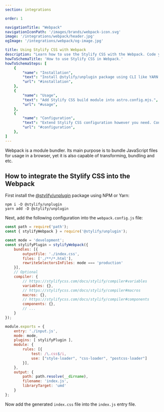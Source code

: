 ```yaml
---
section: integrations

order: 1

navigationTitle: "Webpack"
navigationIconPath: '/images/brands/webpack-icon.svg'
image: '/integrations/webpack/header.jpg'
ogImage: '/integrations/webpack/og-image.jpg'

title: Using Stylify CSS with Webpack
description: "Learn how to use the Stylify CSS with the Webpack. Code your website faster with Stylify CSS and Webpack."
howToSchemaTitle: 'How to use Stylify CSS in Webpack.'
howToSchemaSteps: [
	{
		"name": "Installation",
		"text": "Install @stylify/unplugin package using CLI like YARN or NPM.",
		"url": "#installation",
	},
	{
		"name": "Usage",
		"text": "Add Stylify CSS build module into astro.config.mjs.",
		"url": "#usage",
	},
	{
		"name": "Configuration",
		"text": "Extend Stylify CSS configuration however you need. Configure variables, components, custom selectors and a lot more.",
		"url": "#configuration",
	},
]
---
```


Webpack is a module bundler. Its main purpose is to bundle JavaScript files for usage in a browser, yet it is also capable of transforming, bundling and etc.

<note><template>
Integration example for the Webpack can be found in <a href="https://github.com/stylify/integrations-examples/tree/master/webpack" target="_blank" rel="noopener">integrations examples repository</a>.
</template></note>

## How to integrate the Stylify CSS into the Webpack

First install the [@stylify/unplugin](/docs/unplugin) package using NPM or Yarn:

```
npm i -D @stylify/unplugin
yarn add -D @stylify/unplugin
```

Next, add the following configuration into the `webpack.config.js` file:

```js
const path = require('path');
const { stylifyWebpack } = require('@stylify/unplugin');

const mode = 'development';
const stylifyPlugin = stylifyWebpack({
	bundles: [{
		outputFile: './index.css',
		files: ['./**/*.html'],
		rewriteSelectorsInFiles: mode === 'production'
	}],
	// Optional
	compiler: {
		// https://stylifycss.com/docs/stylify/compiler#variables
		variables: {},
		// https://stylifycss.com/docs/stylify/compiler#macros
		macros: {},
		// https://stylifycss.com/docs/stylify/compiler#components
		components: {},
		// ...
	}
});

module.exports = {
	entry: './input.js',
	mode: mode,
	plugins: [ stylifyPlugin ],
	module: {
		rules: [{
			test: /\.css$/i,
			use: ["style-loader", "css-loader", "postcss-loader"]
		}],
	},
	output: {
		path: path.resolve(__dirname),
		filename: 'index.js',
		libraryTarget: 'umd'
	}
};
```

Now add the generated `index.css` file into the `index.js` entry file.

<where-to-next />
